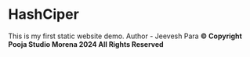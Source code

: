 # HashCiper

This is my first static website demo.
Author - Jeevesh Para
<b> © Copyright Pooja Studio Morena 2024 All Rights Reserved </b>